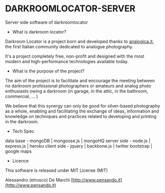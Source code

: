 # DARKROOMLOCATOR-SERVER

Server side software of darkroomlocator

* What is darkroom locator?

Darkroom Locator is a project born and developed thanks to [analogica.it](http://www.analogica.it), the first Italian community dedicated to analogue photography.

It's a project completely free, non-profit and designed with the most modern and high-performance technologies available today.

* What is the purpose of the project?

The aim of the project is to facilitate and encourage the meeting between no darkroom professional photographers or amateurs and analog photo enthusiasts owing a darkroom (in garage, in the attic, in the bathroom, commercial, ... )

We believe that this synergy can only be good for silver-based photography as a whole, enabling and facilitating the exchange of ideas, information and knowledge on techniques and practices related to developing and printing in the darkroom.

* Tech Spec

data base - mongoDB | mongoose.js | mongoHQ
server side - node.js | express.js | heroku
client side - jquery | backbone.js | twitter bootstrap | google maps

* Licence

This software is released under MIT License (MIT)

Alessandro (etrusco) De Marchi
[http://www.pensando.it](http://www.pensando.it)
